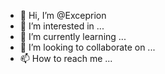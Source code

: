 - 👋 Hi, I’m @Exceprion
- 👀 I’m interested in ...
- 🌱 I’m currently learning ...
- 💞️ I’m looking to collaborate on ...
- 📫 How to reach me ...

<!---
Exceprion/Exceprion is a ✨ special ✨ repository because its `README.md` (this file) appears on your GitHub profile.
You can click the Preview link to take a look at your changes.
--->
